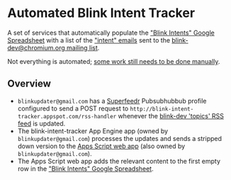 Automated Blink Intent Tracker
==============================

A set of services that automatically populate the ["Blink Intents" Google Spreadsheet](https://docs.google.com/a/chromium.org/spreadsheet/ccc?key=0AjGgk26K1Cc-dHJKNGtlLVlmSGRIYVR3LVRGYnVCRVE) with a list of the ["intent" emails](http://www.chromium.org/blink#TOC-Web-Platform-Changes:-Process) sent to the [blink-dev@chromium.org mailing list](https://groups.google.com/a/chromium.org/forum/#!forum/blink-dev).

Not everything is automated; [some work still needs to be done manually](https://docs.google.com/a/chromium.org/document/d/1p2g3hkjTGBIhGebn0ZvAwM88XksWIFD9tBb3hnefnOI/edit).

Overview
--------

* `blinkupdater@gmail.com` has a [Superfeedr](http://superfeedr.com/) Pubsubhubbub profile configured to send a POST request to `http://blink-intent-tracker.appspot.com/rss-handler` whenever the [blink-dev 'topics' RSS feed](https://groups.google.com/a/chromium.org/forum/feed/blink-dev/topics/rss.xml?num=15) is updated.
* The blink-intent-tracker App Engine app (owned by `blinkupdater@gmail.com`) processes the updates and sends a stripped down version to the [Apps Script web app](https://developers.google.com/apps-script/execution_web_apps) (also owned by `blinkupdater@gmail.com`).
* The Apps Script web app adds the relevant content to the first empty row in the ["Blink Intents" Google Spreadsheet](https://docs.google.com/a/chromium.org/spreadsheet/ccc?key=0AjGgk26K1Cc-dHJKNGtlLVlmSGRIYVR3LVRGYnVCRVE).
